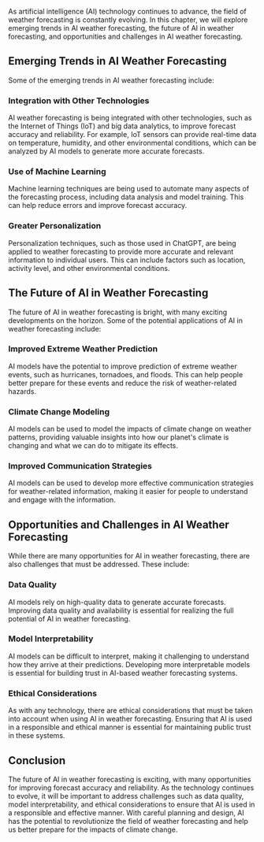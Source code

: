 

As artificial intelligence (AI) technology continues to advance, the field of weather forecasting is constantly evolving. In this chapter, we will explore emerging trends in AI weather forecasting, the future of AI in weather forecasting, and opportunities and challenges in AI weather forecasting.

Emerging Trends in AI Weather Forecasting
-----------------------------------------

Some of the emerging trends in AI weather forecasting include:

### Integration with Other Technologies

AI weather forecasting is being integrated with other technologies, such as the Internet of Things (IoT) and big data analytics, to improve forecast accuracy and reliability. For example, IoT sensors can provide real-time data on temperature, humidity, and other environmental conditions, which can be analyzed by AI models to generate more accurate forecasts.

### Use of Machine Learning

Machine learning techniques are being used to automate many aspects of the forecasting process, including data analysis and model training. This can help reduce errors and improve forecast accuracy.

### Greater Personalization

Personalization techniques, such as those used in ChatGPT, are being applied to weather forecasting to provide more accurate and relevant information to individual users. This can include factors such as location, activity level, and other environmental conditions.

The Future of AI in Weather Forecasting
---------------------------------------

The future of AI in weather forecasting is bright, with many exciting developments on the horizon. Some of the potential applications of AI in weather forecasting include:

### Improved Extreme Weather Prediction

AI models have the potential to improve prediction of extreme weather events, such as hurricanes, tornadoes, and floods. This can help people better prepare for these events and reduce the risk of weather-related hazards.

### Climate Change Modeling

AI models can be used to model the impacts of climate change on weather patterns, providing valuable insights into how our planet's climate is changing and what we can do to mitigate its effects.

### Improved Communication Strategies

AI models can be used to develop more effective communication strategies for weather-related information, making it easier for people to understand and engage with the information.

Opportunities and Challenges in AI Weather Forecasting
------------------------------------------------------

While there are many opportunities for AI in weather forecasting, there are also challenges that must be addressed. These include:

### Data Quality

AI models rely on high-quality data to generate accurate forecasts. Improving data quality and availability is essential for realizing the full potential of AI in weather forecasting.

### Model Interpretability

AI models can be difficult to interpret, making it challenging to understand how they arrive at their predictions. Developing more interpretable models is essential for building trust in AI-based weather forecasting systems.

### Ethical Considerations

As with any technology, there are ethical considerations that must be taken into account when using AI in weather forecasting. Ensuring that AI is used in a responsible and ethical manner is essential for maintaining public trust in these systems.

Conclusion
----------

The future of AI in weather forecasting is exciting, with many opportunities for improving forecast accuracy and reliability. As the technology continues to evolve, it will be important to address challenges such as data quality, model interpretability, and ethical considerations to ensure that AI is used in a responsible and effective manner. With careful planning and design, AI has the potential to revolutionize the field of weather forecasting and help us better prepare for the impacts of climate change.
